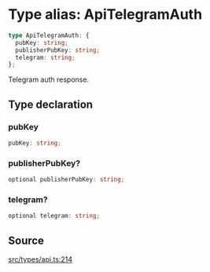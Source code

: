 # Type alias: ApiTelegramAuth

```ts
type ApiTelegramAuth: {
  pubKey: string;
  publisherPubKey: string;
  telegram: string;
};
```

Telegram auth response.

## Type declaration

### pubKey

```ts
pubKey: string;
```

### publisherPubKey?

```ts
optional publisherPubKey: string;
```

### telegram?

```ts
optional telegram: string;
```

## Source

[src/types/api.ts:214](https://github.com/torque-labs/torque-ts-sdk/blob/4377d91cff1aa0b27936cb53a23174cb35cc6c04/src/types/api.ts#L214)
